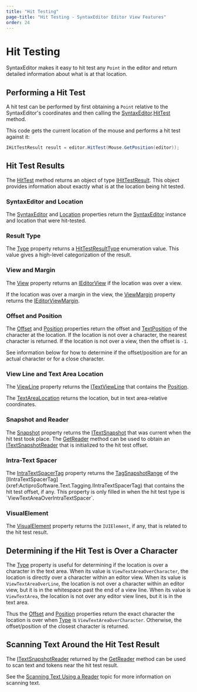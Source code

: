 ```yaml
---
title: "Hit Testing"
page-title: "Hit Testing - SyntaxEditor Editor View Features"
order: 24
---
```

# Hit Testing

SyntaxEditor makes it easy to hit test any `Point` in the editor and return detailed information about what is at that location.

## Performing a Hit Test

A hit test can be performed by first obtaining a `Point` relative to the SyntaxEditor's coordinates and then calling the [SyntaxEditor](xref:ActiproSoftware.UI.WinForms.Controls.SyntaxEditor.SyntaxEditor).[HitTest](xref:ActiproSoftware.UI.WinForms.Controls.SyntaxEditor.SyntaxEditor.HitTest*) method.

This code gets the current location of the mouse and performs a hit test against it:

```csharp
IHitTestResult result = editor.HitTest(Mouse.GetPosition(editor));
```

## Hit Test Results

The [HitTest](xref:ActiproSoftware.UI.WinForms.Controls.SyntaxEditor.SyntaxEditor.HitTest*) method returns an object of type [IHitTestResult](xref:ActiproSoftware.UI.WinForms.Controls.SyntaxEditor.IHitTestResult).  This object provides information about exactly what is at the location being hit tested.

### SyntaxEditor and Location

The [SyntaxEditor](xref:ActiproSoftware.UI.WinForms.Controls.SyntaxEditor.IHitTestResult.SyntaxEditor) and [Location](xref:ActiproSoftware.UI.WinForms.Controls.SyntaxEditor.IHitTestResult.Location) properties return the [SyntaxEditor](xref:ActiproSoftware.UI.WinForms.Controls.SyntaxEditor.SyntaxEditor) instance and location that were hit-tested.

### Result Type

The [Type](xref:ActiproSoftware.UI.WinForms.Controls.SyntaxEditor.IHitTestResult.Type) property returns a [HitTestResultType](xref:ActiproSoftware.UI.WinForms.Controls.SyntaxEditor.HitTestResultType) enumeration value.  This value gives a high-level categorization of the result.

### View and Margin

The [View](xref:ActiproSoftware.UI.WinForms.Controls.SyntaxEditor.IHitTestResult.View) property returns an [IEditorView](xref:ActiproSoftware.UI.WinForms.Controls.SyntaxEditor.IEditorView) if the location was over a view.

If the location was over a margin in the view, the [ViewMargin](xref:ActiproSoftware.UI.WinForms.Controls.SyntaxEditor.IHitTestResult.ViewMargin) property returns the [IEditorViewMargin](xref:ActiproSoftware.UI.WinForms.Controls.SyntaxEditor.Margins.IEditorViewMargin).

### Offset and Position

The [Offset](xref:ActiproSoftware.UI.WinForms.Controls.SyntaxEditor.IHitTestResult.Offset) and [Position](xref:ActiproSoftware.UI.WinForms.Controls.SyntaxEditor.IHitTestResult.Position) properties return the offset and [TextPosition](xref:ActiproSoftware.Text.TextPosition) of the character at the location.  If the location is not over a character, the nearest character is returned.  If the location is not over a view, then the offset is `-1`.

See information below for how to determine if the offset/position are for an actual character or for a close character.

### View Line and Text Area Location

The [ViewLine](xref:ActiproSoftware.UI.WinForms.Controls.SyntaxEditor.IHitTestResult.ViewLine) property returns the [ITextViewLine](xref:ActiproSoftware.UI.WinForms.Controls.SyntaxEditor.ITextViewLine) that contains the [Position](xref:ActiproSoftware.UI.WinForms.Controls.SyntaxEditor.IHitTestResult.Position).

The [TextAreaLocation](xref:ActiproSoftware.UI.WinForms.Controls.SyntaxEditor.IHitTestResult.TextAreaLocation) returns the location, but in text area-relative coordinates.

### Snapshot and Reader

The [Snapshot](xref:ActiproSoftware.UI.WinForms.Controls.SyntaxEditor.IHitTestResult.Snapshot) property returns the [ITextSnapshot](xref:ActiproSoftware.Text.ITextSnapshot) that was current when the hit test took place.  The [GetReader](xref:ActiproSoftware.UI.WinForms.Controls.SyntaxEditor.IHitTestResult.GetReader*) method can be used to obtain an [ITextSnapshotReader](xref:ActiproSoftware.Text.ITextSnapshotReader) that is initialized to the hit test offset.

### Intra-Text Spacer

The [IntraTextSpacerTag](xref:ActiproSoftware.UI.WinForms.Controls.SyntaxEditor.IHitTestResult.IntraTextSpacerTag) property returns the [TagSnapshotRange<T>](xref:ActiproSoftware.Text.Tagging.TagSnapshotRange`1) of the [IIntraTextSpacerTag](xref:ActiproSoftware.Text.Tagging.IIntraTextSpacerTag) that contains the hit test offset, if any.  This property is only filled in when the hit test type is `ViewTextAreaOverIntraTextSpacer`.

### VisualElement

The [VisualElement](xref:ActiproSoftware.UI.WinForms.Controls.SyntaxEditor.IHitTestResult.VisualElement) property returns the `IUIElement`, if any, that is related to the hit test result.

## Determining if the Hit Test is Over a Character

The [Type](xref:ActiproSoftware.UI.WinForms.Controls.SyntaxEditor.IHitTestResult.Type) property is useful for determining if the location is over a character in the text area.  When its value is `ViewTextAreaOverCharacter`, the location is directly over a character within an editor view.  When its value is `ViewTextAreaOverLine`, the location is not over a character within an editor view, but it is in the whitespace past the end of a view line.  When its value is `ViewTextArea`, the location is not over any editor view lines, but it is in the text area.

Thus the [Offset](xref:ActiproSoftware.UI.WinForms.Controls.SyntaxEditor.IHitTestResult.Offset) and [Position](xref:ActiproSoftware.UI.WinForms.Controls.SyntaxEditor.IHitTestResult.Position) properties return the exact character the location is over when [Type](xref:ActiproSoftware.UI.WinForms.Controls.SyntaxEditor.IHitTestResult.Type) is `ViewTextAreaOverCharacter`.  Otherwise, the offset/position of the closest character is returned.

## Scanning Text Around the Hit Test Result

The [ITextSnapshotReader](xref:ActiproSoftware.Text.ITextSnapshotReader) returned by the [GetReader](xref:ActiproSoftware.UI.WinForms.Controls.SyntaxEditor.IHitTestResult.GetReader*) method can be used to scan text and tokens near the hit test result.

See the [Scanning Text Using a Reader](../../text-parsing/core-text/scanning-text.md) topic for more information on scanning text.
